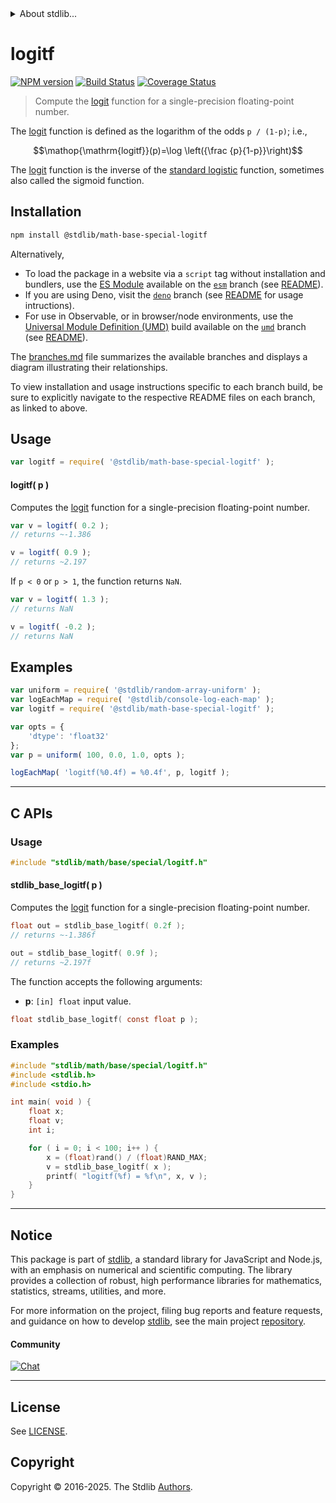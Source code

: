 <!--

@license Apache-2.0

Copyright (c) 2025 The Stdlib Authors.

Licensed under the Apache License, Version 2.0 (the "License");
you may not use this file except in compliance with the License.
You may obtain a copy of the License at

   http://www.apache.org/licenses/LICENSE-2.0

Unless required by applicable law or agreed to in writing, software
distributed under the License is distributed on an "AS IS" BASIS,
WITHOUT WARRANTIES OR CONDITIONS OF ANY KIND, either express or implied.
See the License for the specific language governing permissions and
limitations under the License.

-->


<details>
  <summary>
    About stdlib...
  </summary>
  <p>We believe in a future in which the web is a preferred environment for numerical computation. To help realize this future, we've built stdlib. stdlib is a standard library, with an emphasis on numerical and scientific computation, written in JavaScript (and C) for execution in browsers and in Node.js.</p>
  <p>The library is fully decomposable, being architected in such a way that you can swap out and mix and match APIs and functionality to cater to your exact preferences and use cases.</p>
  <p>When you use stdlib, you can be absolutely certain that you are using the most thorough, rigorous, well-written, studied, documented, tested, measured, and high-quality code out there.</p>
  <p>To join us in bringing numerical computing to the web, get started by checking us out on <a href="https://github.com/stdlib-js/stdlib">GitHub</a>, and please consider <a href="https://opencollective.com/stdlib">financially supporting stdlib</a>. We greatly appreciate your continued support!</p>
</details>

# logitf

[![NPM version][npm-image]][npm-url] [![Build Status][test-image]][test-url] [![Coverage Status][coverage-image]][coverage-url] <!-- [![dependencies][dependencies-image]][dependencies-url] -->

> Compute the [logit][logit] function for a single-precision floating-point number.

<section class="intro">

The [logit][logit] function is defined as the logarithm of the odds `p / (1-p)`; i.e.,

<!-- <equation class="equation" label="eq:logitf_function" align="center" raw="\operatorname{logitf}(p)=\log \left({\frac {p}{1-p}}\right)" alt="Logitf function."> -->

```math
\mathop{\mathrm{logitf}}(p)=\log \left({\frac {p}{1-p}}\right)
```

<!-- </equation> -->

The [logit][logit] function is the inverse of the [standard logistic][standard-logistic] function, sometimes also called the sigmoid function.

</section>

<!-- /.intro -->

<section class="installation">

## Installation

```bash
npm install @stdlib/math-base-special-logitf
```

Alternatively,

-   To load the package in a website via a `script` tag without installation and bundlers, use the [ES Module][es-module] available on the [`esm`][esm-url] branch (see [README][esm-readme]).
-   If you are using Deno, visit the [`deno`][deno-url] branch (see [README][deno-readme] for usage intructions).
-   For use in Observable, or in browser/node environments, use the [Universal Module Definition (UMD)][umd] build available on the [`umd`][umd-url] branch (see [README][umd-readme]).

The [branches.md][branches-url] file summarizes the available branches and displays a diagram illustrating their relationships.

To view installation and usage instructions specific to each branch build, be sure to explicitly navigate to the respective README files on each branch, as linked to above.

</section>

<section class="usage">

## Usage

```javascript
var logitf = require( '@stdlib/math-base-special-logitf' );
```

#### logitf( p )

Computes the [logit][logit] function for a single-precision floating-point number.

```javascript
var v = logitf( 0.2 );
// returns ~-1.386

v = logitf( 0.9 );
// returns ~2.197
```

If `p < 0` or `p > 1`, the function returns `NaN`.

```javascript
var v = logitf( 1.3 );
// returns NaN

v = logitf( -0.2 );
// returns NaN
```

</section>

<!-- /.usage -->

<section class="examples">

## Examples

<!-- eslint no-undef: "error" -->

```javascript
var uniform = require( '@stdlib/random-array-uniform' );
var logEachMap = require( '@stdlib/console-log-each-map' );
var logitf = require( '@stdlib/math-base-special-logitf' );

var opts = {
    'dtype': 'float32'
};
var p = uniform( 100, 0.0, 1.0, opts );

logEachMap( 'logitf(%0.4f) = %0.4f', p, logitf );
```

</section>

<!-- /.examples -->

<!-- C interface documentation. -->

* * *

<section class="c">

## C APIs

<!-- Section to include introductory text. Make sure to keep an empty line after the intro `section` element and another before the `/section` close. -->

<section class="intro">

</section>

<!-- /.intro -->

<!-- C usage documentation. -->

<section class="usage">

### Usage

```c
#include "stdlib/math/base/special/logitf.h"
```

#### stdlib_base_logitf( p )

Computes the [logit][logit] function for a single-precision floating-point number.

```c
float out = stdlib_base_logitf( 0.2f );
// returns ~-1.386f

out = stdlib_base_logitf( 0.9f );
// returns ~2.197f
```

The function accepts the following arguments:

-   **p**: `[in] float` input value.

```c
float stdlib_base_logitf( const float p );
```

</section>

<!-- /.usage -->

<!-- C API usage notes. Make sure to keep an empty line after the `section` element and another before the `/section` close. -->

<section class="notes">

</section>

<!-- /.notes -->

<!-- C API usage examples. -->

<section class="examples">

### Examples

```c
#include "stdlib/math/base/special/logitf.h"
#include <stdlib.h>
#include <stdio.h>

int main( void ) {
    float x;
    float v;
    int i;

    for ( i = 0; i < 100; i++ ) {
        x = (float)rand() / (float)RAND_MAX;
        v = stdlib_base_logitf( x );
        printf( "logitf(%f) = %f\n", x, v );
    }
}
```

</section>

<!-- /.examples -->

</section>

<!-- /.c -->

<!-- Section for related `stdlib` packages. Do not manually edit this section, as it is automatically populated. -->

<section class="related">

</section>

<!-- /.related -->

<!-- Section for all links. Make sure to keep an empty line after the `section` element and another before the `/section` close. -->


<section class="main-repo" >

* * *

## Notice

This package is part of [stdlib][stdlib], a standard library for JavaScript and Node.js, with an emphasis on numerical and scientific computing. The library provides a collection of robust, high performance libraries for mathematics, statistics, streams, utilities, and more.

For more information on the project, filing bug reports and feature requests, and guidance on how to develop [stdlib][stdlib], see the main project [repository][stdlib].

#### Community

[![Chat][chat-image]][chat-url]

---

## License

See [LICENSE][stdlib-license].


## Copyright

Copyright &copy; 2016-2025. The Stdlib [Authors][stdlib-authors].

</section>

<!-- /.stdlib -->

<!-- Section for all links. Make sure to keep an empty line after the `section` element and another before the `/section` close. -->

<section class="links">

[npm-image]: http://img.shields.io/npm/v/@stdlib/math-base-special-logitf.svg
[npm-url]: https://npmjs.org/package/@stdlib/math-base-special-logitf

[test-image]: https://github.com/stdlib-js/math-base-special-logitf/actions/workflows/test.yml/badge.svg?branch=main
[test-url]: https://github.com/stdlib-js/math-base-special-logitf/actions/workflows/test.yml?query=branch:main

[coverage-image]: https://img.shields.io/codecov/c/github/stdlib-js/math-base-special-logitf/main.svg
[coverage-url]: https://codecov.io/github/stdlib-js/math-base-special-logitf?branch=main

<!--

[dependencies-image]: https://img.shields.io/david/stdlib-js/math-base-special-logitf.svg
[dependencies-url]: https://david-dm.org/stdlib-js/math-base-special-logitf/main

-->

[chat-image]: https://img.shields.io/gitter/room/stdlib-js/stdlib.svg
[chat-url]: https://app.gitter.im/#/room/#stdlib-js_stdlib:gitter.im

[stdlib]: https://github.com/stdlib-js/stdlib

[stdlib-authors]: https://github.com/stdlib-js/stdlib/graphs/contributors

[umd]: https://github.com/umdjs/umd
[es-module]: https://developer.mozilla.org/en-US/docs/Web/JavaScript/Guide/Modules

[deno-url]: https://github.com/stdlib-js/math-base-special-logitf/tree/deno
[deno-readme]: https://github.com/stdlib-js/math-base-special-logitf/blob/deno/README.md
[umd-url]: https://github.com/stdlib-js/math-base-special-logitf/tree/umd
[umd-readme]: https://github.com/stdlib-js/math-base-special-logitf/blob/umd/README.md
[esm-url]: https://github.com/stdlib-js/math-base-special-logitf/tree/esm
[esm-readme]: https://github.com/stdlib-js/math-base-special-logitf/blob/esm/README.md
[branches-url]: https://github.com/stdlib-js/math-base-special-logitf/blob/main/branches.md

[stdlib-license]: https://raw.githubusercontent.com/stdlib-js/math-base-special-logitf/main/LICENSE

[logit]: https://en.wikipedia.org/wiki/Logit

[standard-logistic]: https://en.wikipedia.org/wiki/Logistic_function

<!-- <related-links> -->

<!-- </related-links> -->

</section>

<!-- /.links -->
